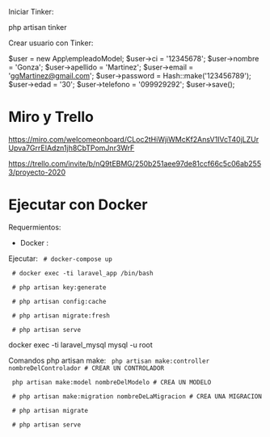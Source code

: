 Iniciar Tinker:

 php artisan tinker

Crear usuario con Tinker:

$user = new App\empleadoModel; 
$user->ci = '12345678'; 
$user->nombre = 'Gonza';
$user->apellido = 'Martinez';
$user->email = 'ggMartinez@gmail.com';
$user->password = Hash::make('123456789');
$user->edad = '30';
$user->telefono = '099929292';
$user->save();

















# Miro y Trello #

https://miro.com/welcomeonboard/CLoc2tHiWjiWMcKf2AnsV1IVcT40jLZUrUpva7GrrEIAdzn1jh8CbTPomJnr3WrF

https://trello.com/invite/b/nQ9tEBMG/250b251aee97de81ccf66c5c06ab2553/proyecto-2020

# Ejecutar con Docker

Requermientos:
- Docker :

Ejecutar:
` # docker-compose up`

` # docker exec -ti laravel_app /bin/bash`

` # php artisan key:generate`

` # php artisan config:cache`

` # php artisan migrate:fresh`

` # php artisan serve`



docker exec -ti laravel_mysql mysql -u root





Comandos php artisan make:
` php artisan make:controller nombreDelControlador # CREAR UN CONTROLADOR`

` php artisan make:model nombreDelModelo # CREA UN MODELO`

` # php artisan make:migration nombreDeLaMigracion # CREA UNA MIGRACION`

` # php artisan migrate`

` # php artisan serve`
